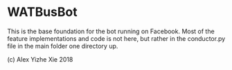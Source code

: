 # WATBusBot


This is the base foundation for the bot running on Facebook. Most of the feature implementations and code is not here, but rather in the conductor.py file in the main folder one directory up.

(c) Alex Yizhe Xie 2018